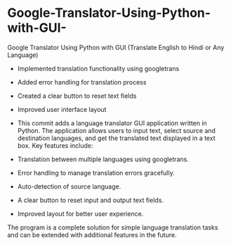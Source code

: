# Google-Translator-Using-Python-with-GUI-
Google Translator Using Python with GUI (Translate English to Hindi or Any Language) 

- Implemented translation functionality using googletrans
- Added error handling for translation process
- Created a clear button to reset text fields
- Improved user interface layout

- This commit adds a language translator GUI application written in Python. The application allows users to input text, select source and destination languages, and get the translated text displayed in a text box. Key features include:

- Translation between multiple languages using googletrans.
- Error handling to manage translation errors gracefully.
- Auto-detection of source language.
- A clear button to reset input and output text fields.
- Improved layout for better user experience.

The program is a complete solution for simple language translation tasks and can be extended with additional features in the future.
